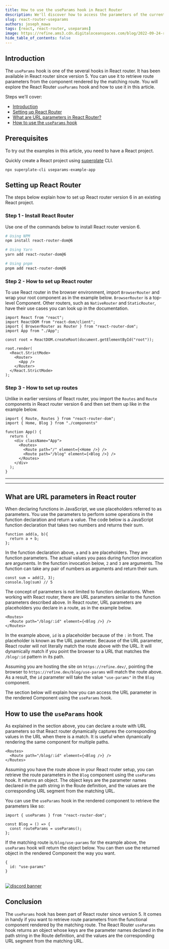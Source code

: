 ```yaml
---
title: How to use the useParams hook in React Router
description: We'll discover how to access the parameters of the current route with the useParams hook in React Router.
slug: react-router-useparams
authors: joseph_mawa
tags: [react, react-router, useparams]
image: https://refine.ams3.cdn.digitaloceanspaces.com/blog/2022-09-24-router-use-params/social.jpg
hide_table_of_contents: false
---
```





## Introduction

The `useParams` hook is one of the several hooks in React router. It has been available in React router since version 5. You can use it to retrieve route parameters from the component rendered by the matching route. You will explore the React Router `useParams` hook and how to use it in this article.

Steps we'll cover:
- [Introduction](#introduction)  
- [Setting up React Router](#setting-up-react-router)
- [What are URL parameters in React Router?](#what-are-url-parameters-in-react-router)
- [How to use the  `useParams` hook](#how-to-use-the-useparams-hook)


## Prerequisites

To try out the examples in this article, you need to have a React project.

Quickly create a React project using [superplate](https://github.com/pankod/superplate) CLI.

``` 
npx superplate-cli useparams-example-app
```

## Setting up React Router

The steps below explain how to set up React router version 6 in an existing React project.

### Step 1 - Install React Router

Use one of the commands below to install React router version 6.

```sh
# Using NPM
npm install react-router-dom@6

# Using Yarn
yarn add react-router-dom@6

# Using pnpm
pnpm add react-router-dom@6
````

### Step 2 - How to set up React router

To use React router in the browser environment, import `BrowserRouter` and wrap your root component as in the example below. `BrowserRouter` is a top-level Component. Other routers, such as `NativeRouter` and `StaticRouter`, have their use cases you can look up in the documentation.

```tsx
import React from "react";
import ReactDOM from "react-dom/client";
import { BrowserRouter as Router } from "react-router-dom";
import App from "./App";

const root = ReactDOM.createRoot(document.getElementById("root"));

root.render(
  <React.StrictMode>
    <Router>
      <App />
    </Router>
  </React.StrictMode>
);
```

### Step 3 - How to set up routes

Unlike in earlier versions of React router, you import the `Routes` and `Route` components in React router version 6 and then set them up like in the example below.

```tsx
import { Route, Routes } from "react-router-dom";
import { Home, Blog } from "./components"

function App() {
  return (
    <div className="App">
      <Routes>
        <Route path="/" element={<Home />} />
        <Route path="/blog" element={<Blog />} />
      </Routes>
    </div>
  );
}
```

---

<PromotionBanner title="CRUD apps are just boring!" image="/img/diagram.png" />

---

## What are URL parameters in React router

When declaring functions in JavaScript, we use placeholders referred to as parameters. You use the parameters to perform some operations in the function declaration and return a value. The code below is a JavaScript function declaration that takes two numbers and returns their sum.

```tsx
function add(a, b){
  return a + b;
};
```

In the function declaration above, `a` and `b` are placeholders. They are function parameters. The actual values you pass during function invocation are arguments. In the function invocation below, `2` and `3` are arguments. The function can take any pair of numbers as arguments and return their sum.

```tsx
const sum = add(2, 3);
console.log(sum) // 5
```

The concept of parameters is not limited to function declarations. When working with React router, there are URL parameters similar to the function parameters described above. In React router, URL parameters are placeholders you declare in a route, as in the example below.

```tsx
<Routes>
  <Route path="/blog/:id" element={<Blog />} /> 
</Routes>
```

In the example above, `id` is a placeholder because of the `:` in front. The placeholder is known as the URL parameter. Because of the URL parameter, React router will not literally match the route above with the URL. It will dynamically match if you point the browser to a URL that matches the `/blog/:id` pattern in its path.

Assuming you are hosting the site on `https://refine.dev/`, pointing the browser to `https://refine.dev/blog/use-params` will match the route above. As a result, the `id` parameter will take the value `"use-params"` in the `Blog` component. 

The section below will explain how you can access the URL parameter in the rendered Component using the `useParams` hook.

## How to use the  `useParams` hook

As explained in the section above, you can declare a route with URL parameters so that React router dynamically captures the corresponding values in the URL when there is a match. It is useful when dynamically rendering the same component for multiple paths.

```tsx
<Routes>
  <Route path="/blog/:id" element={<Blog />} /> 
</Routes>
```

Assuming you have the route above in your React router setup, you can retrieve the route parameters in the `Blog` component using the `useParams` hook. It returns an object. The object keys are the parameter names declared in the path string in the Route definition, and the values are the corresponding URL segment from the matching URL.

You can use the `useParams` hook in the rendered component to retrieve the parameters like so:

```tsx
import { useParams } from "react-router-dom";

const Blog = () => {
  const routeParams = useParams();
};
```

If the matching route is`/blog/use-params` for the example above, the `useParams` hook will return the object below. You can then use the returned object in the rendered Component the way you want.

```tsx
{
  id: "use-params"
}
```

<br/>
<div>
<a href="https://discord.gg/refine">
  <img  src="https://refine.ams3.cdn.digitaloceanspaces.com/website/static/img/discord_big_blue.png" alt="discord banner" />
</a>
</div>

## Conclusion

The `useParams` hook has been part of React router since version 5. It comes in handy if you want to retrieve route parameters from the functional component rendered by the matching route. The React Router `useParams` hook returns an object whose keys are the parameter names declared in the path string in the Route definition, and the values are the corresponding URL segment from the matching URL.
